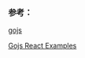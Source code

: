 ### 参考：
[gojs](https://gojs.net/latest/)

[Gojs React Examples](https://codesandbox.io/examples/package/gojs-react)
